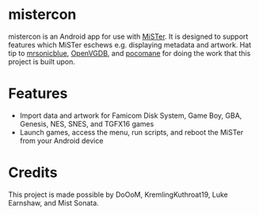 # mistercon

mistercon is an Android app for use with [MiSTer](https://github.com/MiSTer-devel/Main_MiSTer/wiki). It is designed to support features which MiSTer eschews e.g. displaying metadata and artwork. Hat tip to [mrsonicblue](https://github.com/mrsonicblue), [OpenVGDB](https://github.com/OpenVGDB), and [pocomane](https://github.com/pocomane) for doing the work that this project is built upon.

# Features

* Import data and artwork for Famicom Disk System, Game Boy, GBA, Genesis, NES, SNES, and TGFX16 games
* Launch games, access the menu, run scripts, and reboot the MiSTer from your Android device

# Credits

This project is made possible by DoOoM, KremlingKuthroat19, Luke Earnshaw, and Mist Sonata.
